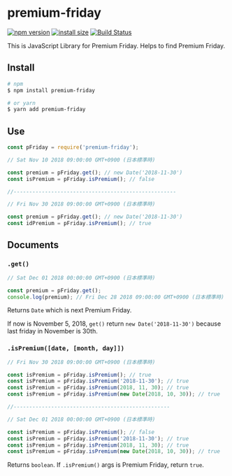 # premium-friday

[![npm version](https://img.shields.io/npm/v/premium-friday.svg)](https://www.npmjs.com/package/premium-friday)
[![install size](https://packagephobia.now.sh/badge?p=premium-friday)](https://packagephobia.now.sh/result?p=premium-friday)
[![Build Status](https://travis-ci.com/shooontan/premium-friday.svg?branch=master)](https://travis-ci.com/shooontan/premium-friday)

This is JavaScript Library for Premium Friday. Helps to find Premium Friday.


## Install

```bash
# npm
$ npm install premium-friday

# or yarn
$ yarn add premium-friday
```

## Use

```js
const pFriday = require('premium-friday');

// Sat Nov 10 2018 09:00:00 GMT+0900 (日本標準時)

const premium = pFriday.get(); // new Date('2018-11-30')
const isPremium = pFriday.isPremium(); // false

//----------------------------------------------------

// Fri Nov 30 2018 09:00:00 GMT+0900 (日本標準時)

const premium = pFriday.get(); // new Date('2018-11-30')
const idPremium = pFriday.isPremium(); // true

```

## Documents

### `.get()`

```js
// Sat Dec 01 2018 00:00:00 GMT+0900 (日本標準時)

const premium = pFriday.get();
console.log(premium); // Fri Dec 28 2018 09:00:00 GMT+0900 (日本標準時)
```

Returns `Date` which is next Premium Friday.

If now is November 5, 2018, `get()` return `new Date('2018-11-30')` because last friday in November is 30th.


### `.isPremium([date, [month, day]])`

```js
// Fri Nov 30 2018 09:00:00 GMT+0900 (日本標準時)

const isPremium = pFriday.isPremium(); // true
const isPremium = pFriday.isPremium('2018-11-30'); // true
const isPremium = pFriday.isPremium(2018, 11, 30); // true
const isPremium = pFriday.isPremium(new Date(2018, 10, 30)); // true

//--------------------------------------------------

// Sat Dec 01 2018 00:00:00 GMT+0900 (日本標準時)

const isPremium = pFriday.isPremium(); // false
const isPremium = pFriday.isPremium('2018-11-30'); // true
const isPremium = pFriday.isPremium(2018, 11, 30); // true
const isPremium = pFriday.isPremium(new Date(2018, 10, 30)); // true
```

Returns `boolean`. If `.isPremium()` args is Premium Friday, return `true`.
